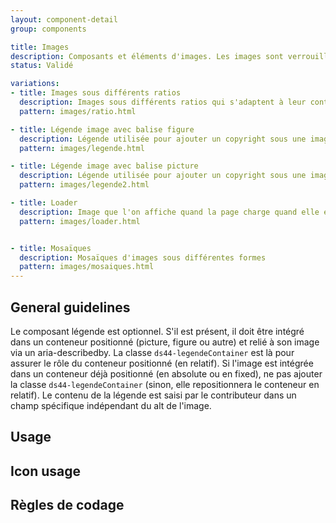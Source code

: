 ```yaml
---
layout: component-detail
group: components

title: Images
description: Composants et éléments d'images. Les images sont verrouillé dans leur conteneur avec un ratio particulier, elles s'adaptent pour avoir un rendu homogène sur l'ensemble du site.
status: Validé

variations:
- title: Images sous différents ratios
  description: Images sous différents ratios qui s'adaptent à leur conteneur peu importe le format d'upload.
  pattern: images/ratio.html

- title: Légende image avec balise figure
  description: Légende utilisée pour ajouter un copyright sous une image.
  pattern: images/legende.html

- title: Légende image avec balise picture
  description: Légende utilisée pour ajouter un copyright sous une image.
  pattern: images/legende2.html

- title: Loader
  description: Image que l'on affiche quand la page charge quand elle est en attente de contenu
  pattern: images/loader.html


- title: Mosaïques
  description: Mosaïques d'images sous différentes formes
  pattern: images/mosaiques.html
---
```



## General guidelines

Le composant légende est optionnel. S'il est présent, il doit être intégré dans un conteneur positionné (picture, figure ou autre) et relié à son image via un aria-describedby. La classe `ds44-legendeContainer` est là pour assurer le rôle du conteneur positionné (en relatif). Si l'image est intégrée dans un conteneur déjà positionné (en absolute ou en fixed), ne pas ajouter la classe `ds44-legendeContainer` (sinon, elle repositionnera le conteneur en relatif).
Le contenu de la légende est saisi par le contributeur dans un champ spécifique indépendant du alt de l'image.

## Usage


## Icon usage


## Règles de codage
